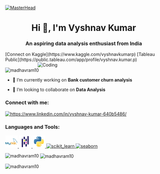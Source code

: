 [![MasterHead](https://mir-s3-cdn-cf.behance.net/project_modules/1400/67607955080161.597768d22e415.gif)](https://rishavchanda.io)
<h1 align="center">Hi 👋, I'm Vyshnav Kumar</h1>
<h3 align="center">An aspiring data analysis enthusiast from India</h3>
[Connect on Kaggle](https://www.kaggle.com/vyshnavkumarp)
[Tableau Public](https://public.tableau.com/app/profile/vyshnav.kumar.p)
<img align="right" alt="Coding" width="400" src="https://i.pinimg.com/originals/e4/26/70/e426702edf874b181aced1e2fa5c6cde.gif">

<p align="left"> <img src="https://komarev.com/ghpvc/?username=madhavram10&label=Profile%20views&color=0e75b6&style=flat" alt="madhavram10" /> </p>

- 🔭 I’m currently working on **Bank customer churn analysis**

- 👯 I’m looking to collaborate on **Data Analysis**

<h3 align="left">Connect with me:</h3>
<p align="left">
<a href="https://linkedin.com/in/https://www.linkedin.com/in/vyshnav-kumar-640b5486/" target="blank"><img align="center" src="https://raw.githubusercontent.com/rahuldkjain/github-profile-readme-generator/master/src/images/icons/Social/linked-in-alt.svg" alt="https://www.linkedin.com/in/vyshnav-kumar-640b5486/" height="30" width="40" /></a>
</p>

<h3 align="left">Languages and Tools:</h3>
<p align="left"> <a href="https://www.mysql.com/" target="_blank" rel="noreferrer"> <img src="https://raw.githubusercontent.com/devicons/devicon/master/icons/mysql/mysql-original-wordmark.svg" alt="mysql" width="40" height="40"/> </a> <a href="https://pandas.pydata.org/" target="_blank" rel="noreferrer"> <img src="https://raw.githubusercontent.com/devicons/devicon/2ae2a900d2f041da66e950e4d48052658d850630/icons/pandas/pandas-original.svg" alt="pandas" width="40" height="40"/> </a> <a href="https://www.python.org" target="_blank" rel="noreferrer"> <img src="https://raw.githubusercontent.com/devicons/devicon/master/icons/python/python-original.svg" alt="python" width="40" height="40"/> </a> <a href="https://scikit-learn.org/" target="_blank" rel="noreferrer"> <img src="https://upload.wikimedia.org/wikipedia/commons/0/05/Scikit_learn_logo_small.svg" alt="scikit_learn" width="40" height="40"/> </a> <a href="https://seaborn.pydata.org/" target="_blank" rel="noreferrer"> <img src="https://seaborn.pydata.org/_images/logo-mark-lightbg.svg" alt="seaborn" width="40" height="40"/> </a> </p>

<p><img align="left" src="https://github-readme-stats.vercel.app/api/top-langs?username=madhavram10&show_icons=true&locale=en&layout=compact" alt="madhavram10" /></p>

<p>&nbsp;<img align="center" src="https://github-readme-stats.vercel.app/api?username=madhavram10&show_icons=true&locale=en" alt="madhavram10" /></p>

<p><img align="center" src="https://github-readme-streak-stats.herokuapp.com/?user=madhavram10&" alt="madhavram10" /></p>

